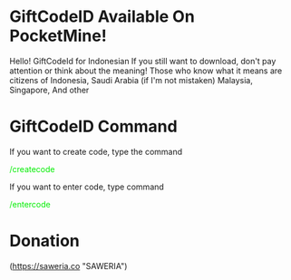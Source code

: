 # GiftCodeID Available On PocketMine!
<div>Hello! GiftCodeId for Indonesian If you still want to download, don't pay attention or think about the meaning! Those who know what it means are citizens of Indonesia, Saudi Arabia (if I'm not mistaken) Malaysia, Singapore, And other </div>

# GiftCodeID Command

If you want to create code, type the command
<div class="createcode">
  <font color=”red”><p>/createcode</p></font>
</div>

<p> If you want to enter code, type command</p>
<div class="entercode">
  <font color=”red”><p>/entercode</p></font>
</div>

# Donation
(https://saweria.co "SAWERIA")
